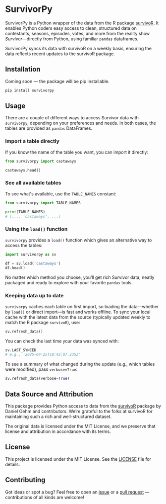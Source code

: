 # SurvivorPy

SurvivorPy is a Python wrapper of the data from the R package [survivoR](https://github.com/doehm/survivoR). It enables Python coders easy access to clean, structured data on contestants, seasons, episodes, votes, and more from the reality show *Survivor*—directly from Python, using familiar `pandas` dataframes.

SurvivorPy syncs its data with survivoR on a weekly basis, ensuring the data reflects recent updates to the survivoR package.

## Installation

Coming soon — the package will be pip installable.

```bash
pip install survivorpy
```

## Usage

There are a couple of different ways to access Survivor data with `survivorpy`, depending on your preferences and needs. In both cases, the tables are provided as `pandas` DataFrames.


### Import a table directly

If you know the name of the table you want, you can import it directly:

```python
from survivorpy import castaways

castaways.head()
```

### See all available tables
To see what's available, use the `TABLE_NAMES` constant:

```python
from survivorpy import TABLE_NAMES

print(TABLE_NAMES)
# [..., 'castaways', ...]
```

### Using the `load()` function
`survivorpy` provides a `load()` function which gives an alternative way to access the tables:

```python
import survivorpy as sv

df = sv.load('castaways')
df.head()
```

No matter which method you choose, you’ll get rich Survivor data, neatly packaged and ready to explore with your favorite `pandas` tools.


### Keeping data up to date

`survivorpy` caches each table on first import, so loading the data—whether by `load()` or direct import—is fast and works offline.
To sync your local cache with the latest data from the source (typically updated weekly to match the R package `survivoR`), use:

```python
sv.refresh_data()
```

You can check the last time your data was synced with:

```python
sv.LAST_SYNCED
# e.g., '2025-04-25T18:42:07.235Z'
```

To see a summary of what changed during the update (e.g., which tables were modified), pass `verbose=True`:

```python
sv.refresh_data(verbose=True)
```

## Data Source and Attribution

This package provides Python access to data from the [survivoR](https://github.com/doehm/survivoR) package by Daniel Oehm and contributors. We’re grateful to the folks at survivoR for maintaining such a rich and well-structured dataset.

The original data is licensed under the MIT License, and we preserve that license and attribution in accordance with its terms.

## License

This project is licensed under the MIT License. See the [LICENSE](https://github.com/jonnycomes/survivorpy/blob/main/LICENSE) file for details.

## Contributing

Got ideas or spot a bug? Feel free to open an [issue](https://github.com/jonnycomes/survivorpy/issues) or a [pull request](https://github.com/jonnycomes/survivorpy/pulls) — contributions of all kinds are welcome!




